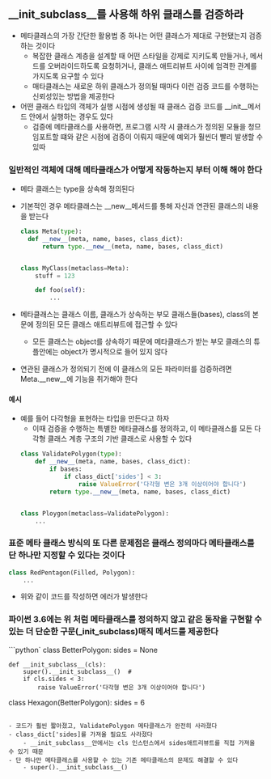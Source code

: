 ## __init_subclass__를 사용해 하위 클래스를 검증하라

- 메타클래스의 가장 간단한 활용법 중 하나는 어떤 클래스가 제대로 구현됐는지 검증하는 것이다
    - 복잡한 클래스 계층을 설계할 때 어떤 스타일을 강제로 지키도록 만들거나, 메서드를 오버라이드하도록 요청하거나, 클래스 애트리뷰트 사이에 엄격한 관계를 가지도록 요구할 수 있다
    - 매타클래스는 새로운 하위 클래스가 정의될 때마다 이런 검증 코드를 수행하는 신뢰성있는 방법을 제공한다
- 어떤 클래스 타입의 객체가 실행 시점에 생성될 때 클래스 검증 코드를 __init__메서드 안에서 실행하는 경우도 있다
    - 검증에 메타클래스를 사용하면, 프로그램 시작 시 클래스가 정의된 모듈을 청므 임포트할 떄와 같은 시점에 검증이 이뤄지 때문에 예외가 훨씬더 빨리 발생할 수 있따

### 일반적인 객체에 대해 메타클래스가 어떻게 작동하는지 부터 이해 해야 한다

- 메타 클래스는 type을 상속해 정의된다
- 기본적인 경우 메타클래스는 __new__메서드를 통해 자신과 연관된 클래스의 내용을 받는다

  ```python
  class Meta(type):
    def __new__(meta, name, bases, class_dict):
        return type.__new__(meta, name, bases, class_dict)


  class MyClass(metaclass=Meta):
      stuff = 123
  
      def foo(self):
          ...
  ```

- 메타클래스는 클래스 이름, 클래스가 상속하는 부모 클래스들(bases), class의 본문에 정의된 모든 클래스 애트리뷰트에 접근할 수 있다
    - 모든 클래스는 object를 상속하기 때문에 메타클래스가 받는 부모 클래스의 튜플안에는 object가 명시적으로 들어 있지 않다
- 연관된 클래스가 정의되기 전에 이 클래스의 모든 파라미터를 검증하려면 Meta.__new__에 기능을 취가해야 한다

#### 예시

- 예를 들어 다각형을 표현하는 타입을 만든다고 하자
    - 이때 검증을 수행하는 특별한 메타클래스를 정의하고, 이 메타클래스를 모든 다각형 클래스 계층 구조의 기반 클래스로 사용할 수 있다
  ```python
  class ValidatePolygon(type):
      def __new__(meta, name, bases, class_dict):
          if bases:
              if class_dict['sides'] < 3:
                  raise ValueError('다각형 변은 3개 이상이어야 합니다')
          return type.__new__(meta, name, bases, class_dict)
  
  
  class Ploygon(metaclass=ValidatePolygon):
      ...
  ```

### 표준 메타 클래스 방식의 또 다른 문제점은 클래스 정의마다 메타클래스를 단 하나만 지정할 수 있다는 것이다

```python
class RedPentagon(Filled, Polygon):
    ...
```

- 위와 같이 코드를 작성하면 에러가 발생한다

### 파이썬 3.6에는 위 처럼 메타클래스를 정의하지 않고 같은 동작을 구현할 수 있는 더 단순한 구문(___init_subclass__)매직 메서드를 제공한다

```python`
class BetterPolygon:
sides = None

    def __init_subclass__(cls):
        super().__init_subclass__()  # 
        if cls.sides < 3:
            raise ValueError('다각형 변은 3개 이상이어야 합니다')

class Hexagon(BetterPolygon):
sides = 6

```

- 코드가 훨씬 짧아졌고, ValidatePolygon 메타클래스가 완전히 사라졌다
- class_dict['sides]를 가져올 필요도 사라졌다
    - __init_subclass__안에서는 cls 인스턴스에서 sides애트리뷰트를 직접 가져올 수 있기 때문
- 단 하나만 메타클래스를 사용할 수 있는 기존 메타클래스의 문제도 해결할 수 있다
    - super().__init_subclass__()
